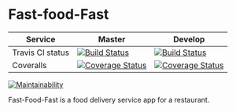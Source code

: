 # Fast-food-Fast
| Service         | Master      | Develop  |
| -------------   |-------------|----------|
| Travis CI status| [![Build Status](https://travis-ci.com/katunold/Fast-food-Fast.svg?branch=master)](https://travis-ci.com/katunold/Fast-food-Fast)|[![Build Status](https://travis-ci.com/katunold/Fast-food-Fast.svg?branch=develope)](https://travis-ci.com/katunold/Fast-food-Fast)|
| Coveralls| [![Coverage Status](https://coveralls.io/repos/github/katunold/Fast-food-Fast/badge.svg?branch=master)](https://coveralls.io/github/katunold/Fast-food-Fast?branch=master)|[![Coverage Status](https://coveralls.io/repos/github/katunold/Fast-food-Fast/badge.svg?branch=develope)](https://coveralls.io/github/katunold/Fast-food-Fast?branch=develope)|

[![Maintainability](https://api.codeclimate.com/v1/badges/5be9128126237c01f541/maintainability)](https://codeclimate.com/github/katunold/Fast-food-Fast/maintainability)

Fast-Food-Fast is a food delivery service app for a restaurant.
